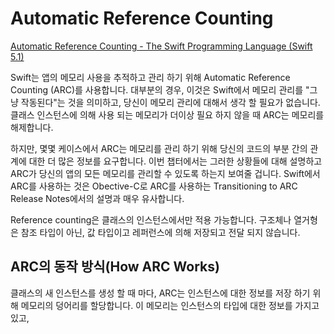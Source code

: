 # Automatic Reference Counting

[Automatic Reference Counting - The Swift Programming Language (Swift 5.1)](https://docs.swift.org/swift-book/LanguageGuide/AutomaticReferenceCounting.html)

Swift는 앱의 메모리 사용을 추적하고 관리 하기 위해 Automatic Reference Counting (ARC)를 사용합니다. 대부분의 경우, 이것은 Swift에서 메모리 관리를 "그냥 작동된다"는 것을 의미하고, 당신이 메모리 관리에 대해서 생각 할 필요가 없습니다. 클래스 인스턴스에 의해 사용 되는 메모리가 더이상 필요 하지 않을 때 ARC는 메모리를 해제합니다.

하지만, 몇몇 케이스에서 ARC는 메모리를 관리 하기 위해 당신의 코드의 부분 간의 관계에 대한 더 많은 정보를 요구합니다. 이번 챕터에서는 그러한 상황들에 대해 설명하고 ARC가 당신의 앱의 모든 메모리를 관리할 수 있도록 하는지 보여줄 겁니다. Swift에서 ARC를 사용하는 것은 Obective-C로 ARC를 사용하는 Transitioning to ARC Release Notes에서의 설명과 매우 유사합니다.

Reference counting은 클래스의 인스턴스에서만 적용 가능합니다. 구조체나 열거형은 참조 타입이 아닌, 값 타입이고 레퍼런스에 의해 저장되고 전달 되지 않습니다.

## ARC의 동작 방식(How ARC Works)

클래스의 새 인스턴스를 생성 할 때 마다, ARC는 인스턴스에 대한 정보를 저장 하기 위해 메모리의 덩어리를 할당합니다. 이 메모리는 인스턴스의 타입에 대한 정보를 가지고 있고,